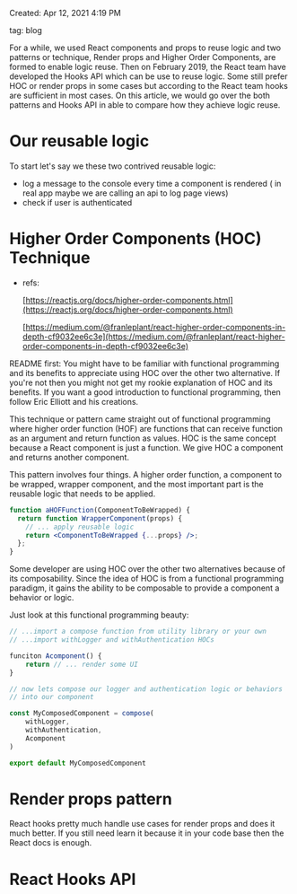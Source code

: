   <!-- <img class="img-fluid rounded" src="http://placehold.it/900x300" alt="" /> -->
<!-- <hr /> -->

Created: Apr 12, 2021 4:19 PM

<!-- Edited: Apr 13, 2021 11:07 AM -->

tag: blog

For a while, we used React components and props to reuse logic and two patterns or technique, Render props and Higher Order Components, are formed to enable logic reuse. Then on February 2019, the React team have developed the Hooks API which can be use to reuse logic. Some still prefer HOC or render props in some cases but according to the React team hooks are sufficient in most cases. On this article, we would go over the both patterns and Hooks API in able to compare how they achieve logic reuse.

# Our reusable logic

To start let's say we these two contrived reusable logic:

- log a message to the console every time a component is rendered ( in real app maybe we are calling an api to log page views)
- check if user is authenticated

# Higher Order Components (HOC) Technique

- refs:

  [https://reactjs.org/docs/higher-order-components.html](https://reactjs.org/docs/higher-order-components.html)

  [https://medium.com/@franleplant/react-higher-order-components-in-depth-cf9032ee6c3e](https://medium.com/@franleplant/react-higher-order-components-in-depth-cf9032ee6c3e)

README first: You might have to be familiar with functional programming and its benefits to appreciate using HOC over the other two alternative. If you're not then you might not get my rookie explanation of HOC and its benefits. If you want a good introduction to functional programming, then follow Eric Elliott and his creations.

This technique or pattern came straight out of functional programming where higher order function (HOF) are functions that can receive function as an argument and return function as values. HOC is the same concept because a React component is just a function. We give HOC a component and returns another component.

This pattern involves four things. A higher order function, a component to be wrapped, wrapper component, and the most important part is the reusable logic that needs to be applied.

```jsx
function aHOFFunction(ComponentToBeWrapped) {
  return function WrapperComponent(props) {
    // ... apply reusable logic
    return <ComponentToBeWrapped {...props} />;
  };
}
```

Some developer are using HOC over the other two alternatives because of its composability. Since the idea of HOC is from a functional programming paradigm, it gains the ability to be composable to provide a component a behavior or logic.

Just look at this functional programming beauty:

```jsx
// ...import a compose function from utility library or your own
// ...import withLogger and withAuthentication HOCs

funciton Acomponent() {
	return // ... render some UI
}

// now lets compose our logger and authentication logic or behaviors
// into our component

const MyComposedComponent = compose(
	withLogger,
	withAuthentication,
	Acomponent
)

export default MyComposedComponent
```

# Render props pattern

React hooks pretty much handle use cases for render props and does it much better. If you still need learn it because it in your code base then the React docs is enough.

# React Hooks API
